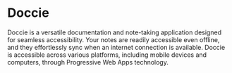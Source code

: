
# Doccie

Doccie is a versatile documentation and note-taking application designed for seamless accessibility. Your notes are readily accessible even offline, and they effortlessly sync when an internet connection is available. Doccie is accessible across various platforms, including mobile devices and computers, through Progressive Web Apps technology.


